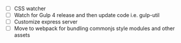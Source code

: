 - [ ] CSS watcher
- [ ] Watch for Gulp 4 release and then update code i.e. gulp-util
- [ ] Customize express server
- [ ] Move to webpack for bundling commonjs style modules and other assets
